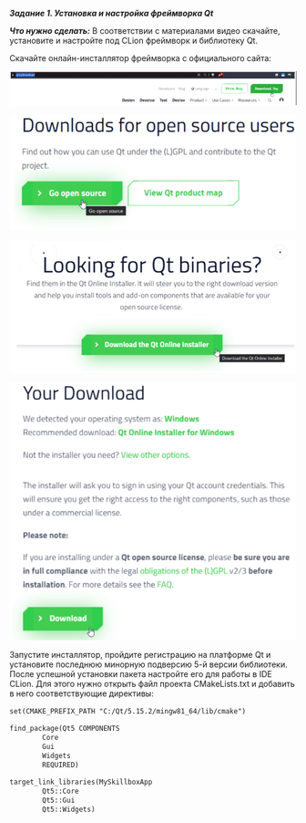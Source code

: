 ***Задание 1. Установка и настройка фреймворка Qt***

***Что нужно сделать:***
В соответствии с материалами видео скачайте, установите и настройте под CLion фреймворк и библиотеку Qt.

Скачайте онлайн-инсталлятор фреймворка с официального сайта:

![pic1.pnj](pic1.png)

![pic1.pnj](pic2.png)

![pic1.pnj](pic3.png)

![pic1.pnj](pic4.png)

Запустите инсталлятор, пройдите регистрацию на платформе Qt и установите последнюю минорную подверсию 5-й версии библиотеки.
После успешной установки пакета настройте его для работы в IDE CLion. Для этого нужно открыть файл проекта CMakeLists.txt и добавить в него соответствующие директивы:
```
set(CMAKE_PREFIX_PATH "C:/Qt/5.15.2/mingw81_64/lib/cmake")
```
```
find_package(Qt5 COMPONENTS
        Core
        Gui
        Widgets
        REQUIRED)
```
```
target_link_libraries(MySkillboxApp
        Qt5::Core
        Qt5::Gui
        Qt5::Widgets)
```